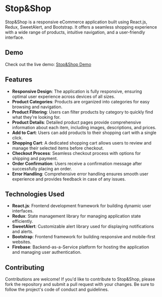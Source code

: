 # Stop&Shop

Stop&Shop is a responsive eCommerce application built using React.js, Redux, SweetAlert, and Bootstrap. It offers a seamless shopping experience with a wide range of products, intuitive navigation, and a user-friendly interface.

## Demo

Check out the live demo: [Stop&Shop Demo](https://shtopandshop.onrender.com/)

## Features

- **Responsive Design**: The application is fully responsive, ensuring optimal user experience across devices of all sizes.
- **Product Categories**: Products are organized into categories for easy browsing and navigation.
- **Product Filtering**: Users can filter products by category to quickly find what they're looking for.
- **Product Details**: Detailed product pages provide comprehensive information about each item, including images, descriptions, and prices.
- **Add to Cart**: Users can add products to their shopping cart with a single click.
- **Shopping Cart**: A dedicated shopping cart allows users to review and manage their selected items before checkout.
- **Checkout Process**: Seamless checkout process with options for shipping and payment.
- **Order Confirmation**: Users receive a confirmation message after successfully placing an order.
- **Error Handling**: Comprehensive error handling ensures smooth user experience and provides feedback in case of any issues.

## Technologies Used

- **React.js**: Frontend development framework for building dynamic user interfaces.
- **Redux**: State management library for managing application state efficiently.
- **SweetAlert**: Customizable alert library used for displaying notifications and alerts.
- **Bootstrap**: Frontend framework for building responsive and mobile-first websites.
- **Firebase**: Backend-as-a-Service platform for hosting the application and managing user authentication.





## Contributing

Contributions are welcome! If you'd like to contribute to Stop&Shop, please fork the repository and submit a pull request with your changes. Be sure to follow the project's code of conduct and guidelines.




